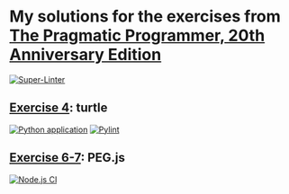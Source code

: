 # My solutions for the exercises from [The Pragmatic Programmer, 20th Anniversary Edition](https://pragprog.com/titles/tpp20/the-pragmatic-programmer-20th-anniversary-edition/)

[![Super-Linter](https://github.com/OldIMP/pragmatic_programmer/actions/workflows/super-linter.yml/badge.svg)](https://github.com/marketplace/actions/super-linter)

## [Exercise 4](./exercise_4): turtle
  [![Python application](https://github.com/OldIMP/pragmatic_programmer/actions/workflows/python-app.yml/badge.svg)](https://github.com/OldIMP/pragmatic_programmer/actions/workflows/python-app.yml)
  [![Pylint](https://github.com/OldIMP/pragmatic_programmer/actions/workflows/pylint.yml/badge.svg)](https://github.com/OldIMP/pragmatic_programmer/actions/workflows/pylint.yml)
## [Exercise 6-7](./exercise_7): PEG.js
  [![Node.js CI](https://github.com/OldIMP/pragmatic_programmer/actions/workflows/node.js.yml/badge.svg)](https://github.com/OldIMP/pragmatic_programmer/actions/workflows/node.js.yml)